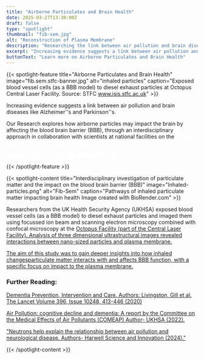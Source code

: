 ```yaml
---
title: "Airborne Particulates and Brain Health"
date: 2025-03-27T13:30:00Z
draft: false
type: "spotlight"
thumbnail: "fib-sem.jpg"
alt: "Reconstruction of Plasma Membrane"
description: "Researching the link between air pollution and brain diseases."
excerpt: "Increasing evidence suggests a link between air pollution and brain diseases including Alzheimer&#39;s and Parkinson&#39;s."
buttonText: "Learn more on Airborne Particulates and Brain Health"
---
```


{{< spotlight-feature title="Airborne Particulates 
and Brain Health" image="fib.sem.stfc-banner.jpg" alt="inhaled particles" caption="Exposed blood vessel cells (as a BBB model) to diesel exhaust particles at Octopus Central Laser Facility.  Source: STFC www.isis.stfc.ac.uk" >}}
<p>Increasing evidence suggests a link between air pollution and brain diseases like Alzheimer&#39's and Parkinson&#39's. </p>
<p>Our Research explores how airborne particles may impact the brain by affecting the blood brain barrier (BBB), through an interdisciplinary approach in collaboration with scientists at national facilities on the <a style="color:white; href=https://www.harwellcampus.com" target="_blank">Harwell Science and Innovation Campus.</a></p>

<p><a style="color:white;" href="https://researchportal.ukhsa.gov.uk/en/persons/chang-guo"> Author: Chang Guo; UKHSA Research Profile</a></p>
{{< /spotlight-feature >}}

{{< spotlight-content title="Interdisciplinary investigation of particulate matter and the impact on the blood brain barrier (BBB)" image="Inhaled-particles.png" alt="Fib-Sem" caption="Pathways of inhaled particulate matter impacting brain health Image created with BioRender.com" >}} 
<p>Researchers from the UK Health Security Agency (UKHSA) exposed blood vessel cells (as a BBB model) to diesel exhaust particles and imaged them using focussed ion beam and scanning electron microscopy combined with confocal microscopy at the <a href="https://www.clf.stfc.ac.uk/Pages/Octopus-new.aspx" target="_blank">Octopus Facility (part of the Central Laser Facility). Analysis of three dimensional ultrastructural images revealed interactions between nano-sized particles and plasma membrane.</p>The aim of this study was to gain deeper insights into how inhaled changesparticulate matter interacts with and affects BBB function, with a specific focus on impact to the plasma membrane.</a></p>
<h3 class="red d-none d-lg-block">Further Reading:</h3>
<p><a href="https://www.thelancet.com/article/S0140-6736(20)30367-6/fulltext#:~:text=New%20evidence%20supports%20adding%20three,%2C%20smoking%2C%20obesity%2C%20depression%2C" target="_blank">Dementia Prevention, Intervention and Care. Authors: Livingston, Gill et al. The Lancet Volume 396, Issue 10248, 413-446 (2020)</a></p>
<p><a href="https://www.gov.uk/government/publications/air-pollution-cognitive-decline-and-dementia" target="_blank">Air Pollution: cognitive decline and dementia: A report by the Committee on the Medical Effects of Air Pollutants (COMEAP)  Author- UKHSA (2022).</a></p>
<p><a href="https://www.harwellcampus.com/neutrons-help-explain-the-relationship-between-air-pollution-and-neurological-disease/" target="_blank">"Neutrons help explain the relationship between air pollution and neurological disease.  Authors- Harwell Science and Innovation (2024)."</a></p>
{{< /spotlight-content >}}
